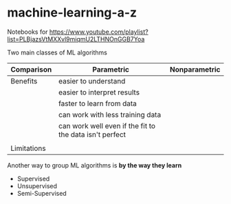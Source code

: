 # machine-learning-a-z
Notebooks for https://www.youtube.com/playlist?list=PLBjazsVtMXXvl9miqmU2LTHNOnGGB7Yoa

Two main classes of ML algorithms

Comparison  | Parametric | Nonparametric
----------  | ----------- | ---------------
Benefits    | easier to understand | &nbsp;
        &nbsp;    | easier to interpret results | 
            | faster to learn from data |
            | can work with less training data | 
            | can work well even if the fit to the data isn't perfect | 
            | 
Limitations | | 

Another way to group ML algorithms is **by the way they learn**

- Supervised
- Unsupervised
- Semi-Supervised